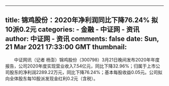 
---
title: 锦鸡股份：2020年净利润同比下降76.24% 拟10派0.2元
categories: 
    - 金融
    - 中证网 - 资讯
author: 中证网 - 资讯
comments: false
date: Sun, 21 Mar 2021 17:33:00 GMT
thumbnail: 
---

<div>   
<p>　　中证网讯（记者 杨澎）锦鸡股份（300798）3月21日晚间发布2020年年度报告，公司2020年度实现营业收入7.54亿元，同比下降32.96%；归属于上市公司股东的净利润2289.22万元，同比下降76.24%；基本每股收益0.05元。公司拟向全体股东每10股派发现金红利0.2元（含税）。</p>  
</div>
            